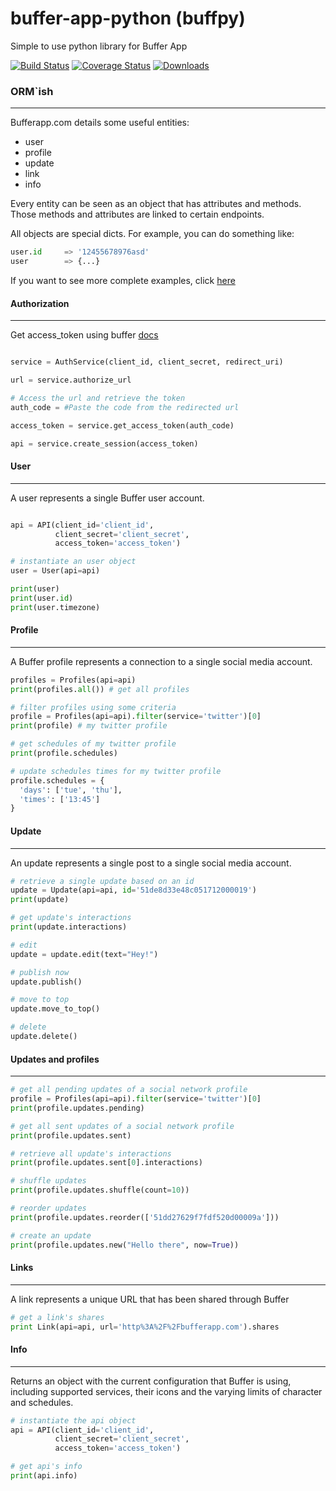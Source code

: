 buffer-app-python (buffpy)
==========================
Simple to use python library for Buffer App

[![Build Status](https://travis-ci.org/vtemian/buffpy.png?branch=master)](https://travis-ci.org/vtemian/buffpy) [![Coverage Status](https://coveralls.io/repos/vtemian/buffpy/badge.png?branch=master)](https://coveralls.io/r/vtemian/buffpy?branch=master)
[![Downloads](https://pypip.in/d/buffpy/badge.png)](https://crate.io/packages/buffpy/)

### ORM`ish
------------
Bufferapp.com details some useful entities:
  * user
  * profile
  * update
  * link
  * info

Every entity can be seen as an object that has attributes and methods. Those
methods and attributes are linked to certain endpoints.

All objects are special dicts. For example, you can do something like:
```python
user.id     => '12455678976asd'
user        => {...}
```

If you want to see more complete examples, click [here](../master/examples)

#### Authorization
------------------
Get access_token using buffer [docs](https://bufferapp.com/developers/api/oauth)

```python

service = AuthService(client_id, client_secret, redirect_uri)

url = service.authorize_url

# Access the url and retrieve the token
auth_code = #Paste the code from the redirected url

access_token = service.get_access_token(auth_code)

api = service.create_session(access_token)
```

#### User
----------
A user represents a single Buffer user account.

```python

api = API(client_id='client_id',
          client_secret='client_secret',
          access_token='access_token')

# instantiate an user object
user = User(api=api)

print(user)
print(user.id)
print(user.timezone)
```

#### Profile
------------
A Buffer profile represents a connection to a single social media account.

```python
profiles = Profiles(api=api)
print(profiles.all()) # get all profiles

# filter profiles using some criteria
profile = Profiles(api=api).filter(service='twitter')[0]
print(profile) # my twitter profile

# get schedules of my twitter profile
print(profile.schedules)

# update schedules times for my twitter profile
profile.schedules = {
  'days': ['tue', 'thu'],
  'times': ['13:45']
}
```

#### Update
-----------
An update represents a single post to a single social media account.

```python
# retrieve a single update based on an id
update = Update(api=api, id='51de8d33e48c051712000019')
print(update)

# get update's interactions
print(update.interactions)

# edit
update = update.edit(text="Hey!")

# publish now
update.publish()

# move to top
update.move_to_top()

# delete
update.delete()
```

#### Updates and profiles
-------------------------

```python
# get all pending updates of a social network profile
profile = Profiles(api=api).filter(service='twitter')[0]
print(profile.updates.pending)

# get all sent updates of a social network profile
print(profile.updates.sent)

# retrieve all update's interactions
print(profile.updates.sent[0].interactions)

# shuffle updates
print(profile.updates.shuffle(count=10))

# reorder updates
print(profile.updates.reorder(['51dd27629f7fdf520d00009a']))

# create an update
print(profile.updates.new("Hello there", now=True))
```

#### Links
----------
A link represents a unique URL that has been shared through Buffer

```python
# get a link's shares
print Link(api=api, url='http%3A%2F%2Fbufferapp.com').shares
```

#### Info
---------
Returns an object with the current configuration that Buffer is using,
including supported services, their icons and the varying limits of character 
and schedules.

```python
# instantiate the api object
api = API(client_id='client_id',
          client_secret='client_secret',
          access_token='access_token')

# get api's info
print(api.info)
```
